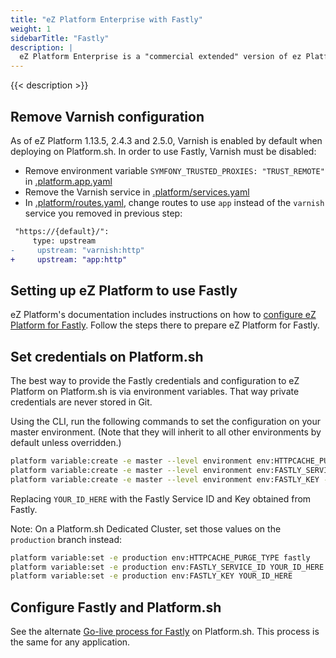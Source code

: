 ```yaml
---
title: "eZ Platform Enterprise with Fastly"
weight: 1
sidebarTitle: "Fastly"
description: |
  eZ Platform Enterprise is a "commercial extended" version of ez Platform that includes, among other things, support for push-based purging on the Fastly CDN.
---
```


{{< description >}}

## Remove Varnish configuration

As of eZ Platform 1.13.5, 2.4.3 and 2.5.0, Varnish is enabled by default when deploying on Platform.sh. In order to use Fastly, Varnish must be disabled:

 - Remove environment variable `SYMFONY_TRUSTED_PROXIES: "TRUST_REMOTE"` in [.platform.app.yaml](https://github.com/ezsystems/ezplatform/blob/master/.platform.app.yaml)
 - Remove the Varnish service in [.platform/services.yaml](https://github.com/ezsystems/ezplatform/blob/master/.platform/services.yaml)
 - In [.platform/routes.yaml](https://github.com/ezsystems/ezplatform/blob/master/.platform/routes.yaml), change routes to use `app` instead of the `varnish` service you removed in previous step:

```diff
 "https://{default}/":
     type: upstream
-     upstream: "varnish:http"
+     upstream: "app:http"
```

## Setting up eZ Platform to use Fastly

eZ Platform's documentation includes instructions on how to [configure eZ Platform for Fastly](https://doc.ezplatform.com/en/latest/guide/http_cache/#serving-varnish-through-fastly).  Follow the steps there to prepare eZ Platform for Fastly.

## Set credentials on Platform.sh

The best way to provide the Fastly credentials and configuration to eZ Platform on Platform.sh is via environment variables.  That way private credentials are never stored in Git.

Using the CLI, run the following commands to set the configuration on your master environment.  (Note that they will inherit to all other environments by default unless overridden.)

```bash
platform variable:create -e master --level environment env:HTTPCACHE_PURGE_TYPE --value 'fastly'
platform variable:create -e master --level environment env:FASTLY_SERVICE_ID --value 'YOUR_ID_HERE'
platform variable:create -e master --level environment env:FASTLY_KEY --value 'YOUR_ID_HERE'
```

Replacing `YOUR_ID_HERE` with the Fastly Service ID and Key obtained from Fastly.

Note: On a Platform.sh Dedicated Cluster, set those values on the `production` branch instead:

```bash
platform variable:set -e production env:HTTPCACHE_PURGE_TYPE fastly
platform variable:set -e production env:FASTLY_SERVICE_ID YOUR_ID_HERE
platform variable:set -e production env:FASTLY_KEY YOUR_ID_HERE
```

## Configure Fastly and Platform.sh

See the alternate [Go-live process for Fastly](/domains/cdn/_index.md#client-authenticated-tls) on Platform.sh.  This process is the same for any application.
